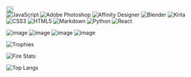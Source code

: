 <div  id="header" align="center" style="position:absolute;">
  <img src="https://steamuserimages-a.akamaihd.net/ugc/2040748740976150212/0B00949389889A7630D12BAAD84D976192951FEC/?imw=5000&imh=5000&ima=fit&impolicy=Letterbox&imcolor=%23000000&letterbox=false" width="100%"/>
</div>

![JavaScript](https://img.shields.io/badge/javascript-%23323330.svg?style=flat&logo=javascript&logoColor=%23F7DF1E) 
![Adobe Photoshop](https://img.shields.io/badge/adobephotoshop-%2331A8FF.svg?style=flat&logo=adobephotoshop&logoColor=white) ![Affinity Designer](https://img.shields.io/badge/affinitydesginer-%231B72BE.svg?style=flat&logo=affinity-designer&logoColor=white) 
![Blender](https://img.shields.io/badge/blender-%23F5792A.svg?style=flat&logo=blender&logoColor=white) 
![Krita](https://img.shields.io/badge/Krita-203759?style=flat&logo=krita&logoColor=EEF37B) 
![CSS3](https://img.shields.io/badge/css3-%231572B6.svg?style=flat&logo=css3&logoColor=white) 
![HTML5](https://img.shields.io/badge/html5-%23E34F26.svg?style=flat&logo=html5&logoColor=white) 
![Markdown](https://img.shields.io/badge/markdown-%23000000.svg?style=flat&logo=markdown&logoColor=white) 
![Python](https://img.shields.io/badge/python-3670A0?style=flat&logo=python&logoColor=ffdd54) 
![React](https://img.shields.io/badge/react-%2320232a.svg?style=flat&logo=react&logoColor=%2361DAFB)

![image](https://img.shields.io/badge/Google%20Analytics-E37400?style=for-the-badge&logo=google%20analytics&logoColor=white)
![image](https://img.shields.io/badge/Coinbase-0052FF?style=for-the-badge&logo=Coinbase&logoColor=white)
![image](https://img.shields.io/badge/dell%20laptop-007DB8?style=for-the-badge&logo=dell&logoColor=white)
![image](https://github-profile-summary-cards.vercel.app/api/cards/profile-details?username=kevinbroome&theme=tokyonight)

![Trophies](https://github-profile-trophy.vercel.app/?username=kevinbroome&theme=radical&no-frame=true&no-bg=true&margin-w=4&width=100%)

![Fire Stats](https://github-readme-streak-stats.herokuapp.com/?user=kevinbroome&theme=dark&hide_border=true&theme=tokyonight)

![Top Langs](https://github-readme-stats.vercel.app/api/top-langs/?username=kevinbroome&layout=donut&theme=tokyonight&border_color=000)


